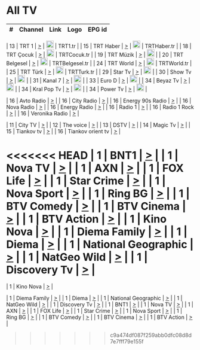 <h1>All TV</h1>

| #   | Channel        | Link  | Logo | EPG id |
|:---:|:--------------:|:-----:|:----:|:------:|

| 13  | TRT 1            | [>](https://tv-trt1.medya.trt.com.tr/master.m3u8) | <img height="20" src="https://i.imgur.com/j786OLG.png"/> | TRT1.tr |
| 15  | TRT Haber        | [>](https://tv-trthaber.medya.trt.com.tr/master.m3u8) | <img height="20" src="https://i.imgur.com/OVfo8Ab.png"/> | TRTHaber.tr |
| 18  | TRT Çocuk        | [>](https://tv-trtcocuk.medya.trt.com.tr/master.m3u8) | <img height="20" src="https://i.imgur.com/QLFmD6d.png"/> | TRTCocuk.tr |
| 19  | TRT Müzik        | [>](https://tv-trtmuzik.medya.trt.com.tr/master.m3u8) | <img height="20" src="https://i.imgur.com/fIVFCEd.png"/> |
| 20  | TRT Belgesel     | [>](https://tv-trtbelgesel.medya.trt.com.tr/master.m3u8) | <img height="20" src="https://i.imgur.com/MGO87pe.png"/> | TRTBelgesel.tr |
| 24  | TRT World        | [>](https://tv-trtworld.medya.trt.com.tr/master.m3u8) | <img height="20" src="https://i.imgur.com/JEA2xpv.png"/> | TRTWorld.tr |
| 25  | TRT Türk         | [>](https://tv-trtturk.medya.trt.com.tr/master.m3u8) | <img height="20" src="https://i.imgur.com/OSTOQNw.png"/> | TRTTurk.tr |
| 29  | Star Tv   | [>](https://dogus-live.daioncdn.net/startv/startv_360p.m3u8) | <img height="20" src="https://i.imgur.com/IebUZx1.png"/> |
| 30  | Show Tv     | [>](https://ciner-live.daioncdn.net/showtv/showtv.m3u8) | <img height="20" src="https://i.imgur.com/IebUZx1.png"/> |
| 31  | Kanal 7     | [>](https://kanal7-live.daioncdn.net/kanal7/kanal7.m3u8) | <img height="20" src="https://i.imgur.com/IebUZx1.png"/> |
| 33  | Euro D    | [>](https://www.youtube.com/user/KanalD/live) | <img height="20" src="https://i.imgur.com/IebUZx1.png"/> |
| 34  | Beyaz Tv     | [>](https://beyaztv-live.daioncdn.net/beyaztv/beyaztv.m3u8) | <img height="20" src="https://i.imgur.com/IebUZx1.png"/> |
| 34  | Kral Pop Tv     | [>](https://www.youtube.com/watch?v=GuFTuKoXepw) | <img height="20" src="https://i.imgur.com/IebUZx1.png"/> |
| 34  | Power Tv     | [>](https://livetv.powerapp.com.tr/powerTV/powerhd.smil/chunklist.m3u8) | <img height="20" src="https://i.imgur.com/IebUZx1.png"/> |

| 16  | Avto Radio | [>](http://stream.metacast.eu/avtoradio.mp3.m3u) |
| 16  | City Radio | [>](http://stream.metacast.eu/city.aac.m3u) |
| 16  | Energy 90s Radio | [>](http://stream.metacast.eu/energy-90s.m3u) |
| 16  | Nova Radio | [>](http://stream.metacast.eu/nova.aac.m3u) |
| 16  | Energy Radio | [>](http://stream.metacast.eu/nrj.aac.m3u) |
| 16  | Radio 1 | [>](http://stream.metacast.eu/radio1.aac.m3u) |
| 16  | Radio 1 Rock | [>](http://stream.metacast.eu/radio1rock.aac.m3u) |
| 16  | Veronika Radio | [>](http://stream.metacast.eu/veronika.aac.m3u) |

| 11  | City TV | [>](https://tv.city.bg/play/tshls/citytv/index.m3u8) |
| 12  | The voice | [>](https://bss1.neterra.tv/thevoice/thevoice.m3u8) |
| 13  | DSTV | [>](http://46.249.95.140:8081/hls/data.m3u8) |
| 14  | Magic Tv | [>](https://bss1.neterra.tv/magictv/magictv.m3u8) |
| 15  | Tiankov tv | [>](https://streamer103.neterra.tv/tiankov-folk/live.m3u8) |
| 16  | Tiankov orient tv | [>](https://streamer103.neterra.tv/tiankov-orient/live.m3u8) |

<<<<<<< HEAD
| 1 | BNT1 | [>](https://ymkaya.xyz:25850/tv/bnt1/playlist.m3u8?wmsAuthSign=c2VydmVyX3RpbWU9NS8xNy8yMDI1IDEyOjU4OjU2IFBNJmhhc2hfdmFsdWU9eVdPdzRFb2JiMFVyWWpnVmlCZll2UT09JnZhbGlkbWludXRlcz02MA==) |
| 1 | Nova TV | [>](https://ymkaya.xyz:25850/tv/novatv/playlist.m3u8?wmsAuthSign=c2VydmVyX3RpbWU9NS8xNy8yMDI1IDEyOjU5OjExIFBNJmhhc2hfdmFsdWU9RllvRUZqa2IycXZRbUwxeEZyWEsrQT09JnZhbGlkbWludXRlcz02MA==) |
| 1 | AXN | [>](https://ymkaya.xyz:25850/tv/axn/playlist.m3u8?wmsAuthSign=c2VydmVyX3RpbWU9NS8xNy8yMDI1IDEyOjU5OjIzIFBNJmhhc2hfdmFsdWU9bGZHbVVEU2hUUmZhVDRDbitqeS9pUT09JnZhbGlkbWludXRlcz02MA==) |
| 1 | FOX Life | [>](https://ymkaya.xyz:25850/tv/foxlife/playlist.m3u8?wmsAuthSign=c2VydmVyX3RpbWU9NS8xNy8yMDI1IDEyOjU5OjMzIFBNJmhhc2hfdmFsdWU9UVZmM1oydGIzRGFDbnRsMDBnUGxHUT09JnZhbGlkbWludXRlcz02MA==) |
| 1 | Star Crime | [>](https://ymkaya.xyz:25850/tv/foxcrime/playlist.m3u8?wmsAuthSign=c2VydmVyX3RpbWU9NS8xNy8yMDI1IDEyOjU5OjQyIFBNJmhhc2hfdmFsdWU9bHVQV1BRSnptQ1FyYVhGRWVUUE1Ydz09JnZhbGlkbWludXRlcz02MA==) |
| 1 | Nova Sport | [>](https://ymkaya.xyz:25850/tv/novasport/playlist.m3u8?wmsAuthSign=c2VydmVyX3RpbWU9NS8xNy8yMDI1IDEyOjU5OjUyIFBNJmhhc2hfdmFsdWU9Z1p1Zjd4eGhjck5CUGVuZWRQS09IUT09JnZhbGlkbWludXRlcz02MA==) |
| 1 | Ring BG | [>](https://ymkaya.xyz:25850/tv/ringbg/playlist.m3u8?wmsAuthSign=c2VydmVyX3RpbWU9NS8xNy8yMDI1IDE6MDA6MDIgUE0maGFzaF92YWx1ZT03cU9jSGpCRnJ4RDJPbTB0TFpOdjZBPT0mdmFsaWRtaW51dGVzPTYw) |
| 1 | BTV Comedy | [>](https://ymkaya.xyz:25850/tv/btvcomedy/playlist.m3u8?wmsAuthSign=c2VydmVyX3RpbWU9NS8xNy8yMDI1IDE6MDA6MTIgUE0maGFzaF92YWx1ZT1VdW8rL1NWRG1sc0lNNllWVkIrMVlBPT0mdmFsaWRtaW51dGVzPTYw) |
| 1 | BTV Cinema | [>](https://ymkaya.xyz:25850/tv/btvcinema/playlist.m3u8?wmsAuthSign=c2VydmVyX3RpbWU9NS8xNy8yMDI1IDE6MDA6MjEgUE0maGFzaF92YWx1ZT10cTRLVjhzWXM1dEt2YkRVckYyZFJnPT0mdmFsaWRtaW51dGVzPTYw) |
| 1 | BTV Action | [>](https://ymkaya.xyz:25850/tv/btvaction/playlist.m3u8?wmsAuthSign=c2VydmVyX3RpbWU9NS8xNy8yMDI1IDE6MDA6MzEgUE0maGFzaF92YWx1ZT14NU5wU29QNUdNRVpkMk9ocmtNckFBPT0mdmFsaWRtaW51dGVzPTYw) |
| 1 | Kino Nova | [>](https://ymkaya.xyz:25850/tv/kinonova/playlist.m3u8?wmsAuthSign=c2VydmVyX3RpbWU9NS8xNy8yMDI1IDE6MDA6NDEgUE0maGFzaF92YWx1ZT1TSXdYOExORFhyeVplelZhOTE3RHR3PT0mdmFsaWRtaW51dGVzPTYw) |
| 1 | Diema Family | [>](https://ymkaya.xyz:25850/tv/diemafamily/playlist.m3u8?wmsAuthSign=c2VydmVyX3RpbWU9NS8xNy8yMDI1IDE6MDA6NTAgUE0maGFzaF92YWx1ZT02SDhJSVVrWjNTWXl4VjZmRE1pK2hnPT0mdmFsaWRtaW51dGVzPTYw) |
| 1 | Diema | [>](https://ymkaya.xyz:25850/tv/diema/playlist.m3u8?wmsAuthSign=c2VydmVyX3RpbWU9NS8xNy8yMDI1IDE6MDE6MDAgUE0maGFzaF92YWx1ZT1hVUNTK092MEk2T25mTVlSbW1OUGNBPT0mdmFsaWRtaW51dGVzPTYw) |
| 1 | National Geographic | [>](https://ymkaya.xyz:25850/tv/natgeo/playlist.m3u8?wmsAuthSign=c2VydmVyX3RpbWU9NS8xNy8yMDI1IDE6MDE6MDkgUE0maGFzaF92YWx1ZT1LR0JZeTMwVCs0S3phVDRxK3Nqbk1BPT0mdmFsaWRtaW51dGVzPTYw) |
| 1 | NatGeo Wild | [>](https://ymkaya.xyz:25850/tv/natgeowild/playlist.m3u8?wmsAuthSign=c2VydmVyX3RpbWU9NS8xNy8yMDI1IDE6MDE6MTkgUE0maGFzaF92YWx1ZT1BWDlVS0w2bmdSUXViSFBPRWxlUWZRPT0mdmFsaWRtaW51dGVzPTYw) |
| 1 | Discovery Tv | [>](https://ymkaya.xyz:25850/tv/discovery/playlist.m3u8?wmsAuthSign=c2VydmVyX3RpbWU9NS8xNy8yMDI1IDE6MDE6MjkgUE0maGFzaF92YWx1ZT1pZVZlWkJBWTYrL0lOc1JLVktieVlRPT0mdmFsaWRtaW51dGVzPTYw) |
=======


| 1 | Kino Nova | [>](https://ymkaya.xyz:11336/tv/kinonova/playlist.m3u8?wmsAuthSign=c2VydmVyX3RpbWU9MS8yLzIwMjUgNDo0MDoyMCBBTSZoYXNoX3ZhbHVlPWlFS1FrWEtMMVRFM3l5YklUWUJQUHc9PSZ2YWxpZG1pbnV0ZXM9NjA=) |

| 1 | Diema Family | [>](https://ymkaya.xyz:11336/tv/diemafamily/playlist.m3u8?wmsAuthSign=c2VydmVyX3RpbWU9MS8yLzIwMjUgNDo0MDozMCBBTSZoYXNoX3ZhbHVlPUVUaTVKTldvZTF5WVVCM0YwL21kaXc9PSZ2YWxpZG1pbnV0ZXM9NjA=) |
| 1 | Diema | [>](https://ymkaya.xyz:11336/tv/diema/playlist.m3u8?wmsAuthSign=c2VydmVyX3RpbWU9MS8yLzIwMjUgNDo0MDo0MCBBTSZoYXNoX3ZhbHVlPVlYMWVJT2NuUjNpUTBsaytEUFFOS2c9PSZ2YWxpZG1pbnV0ZXM9NjA=) |
| 1 | National Geographic | [>](https://ymkaya.xyz:11336/tv/natgeo/playlist.m3u8?wmsAuthSign=c2VydmVyX3RpbWU9MS8yLzIwMjUgNDo0MTo0MSBBTSZoYXNoX3ZhbHVlPTJQTlVmcG5nYWx0M013eUhGRGxnd0E9PSZ2YWxpZG1pbnV0ZXM9NjA=) |
| 1 | NatGeo Wild | [>](https://ymkaya.xyz:11336/tv/natgeowild/playlist.m3u8?wmsAuthSign=c2VydmVyX3RpbWU9MS8yLzIwMjUgNDo0MTo1MSBBTSZoYXNoX3ZhbHVlPVl1OXZaTTliN0hGWEN3eDBYd1duNkE9PSZ2YWxpZG1pbnV0ZXM9NjA=) |
| 1 | Discovery Tv | [>](https://ymkaya.xyz:11336/tv/discovery/playlist.m3u8?wmsAuthSign=c2VydmVyX3RpbWU9MS8yLzIwMjUgNDo0MjowMSBBTSZoYXNoX3ZhbHVlPWtBQmdLNlY2RmQwWElzMVYzSDJyVkE9PSZ2YWxpZG1pbnV0ZXM9NjA=) |
| 1 | BNT1 | [>](https://ymkaya.xyz:11336/tv/bnt1/playlist.m3u8?wmsAuthSign=c2VydmVyX3RpbWU9MS8yLzIwMjUgNDozODozOCBBTSZoYXNoX3ZhbHVlPVVrMVlRQXpJWlhYeUh6ZFVpSC9NMUE9PSZ2YWxpZG1pbnV0ZXM9NjA=) |
| 1 | Nova TV | [>](https://ymkaya.xyz:11336/tv/novatv/playlist.m3u8?wmsAuthSign=c2VydmVyX3RpbWU9MS8yLzIwMjUgNDozODo0OCBBTSZoYXNoX3ZhbHVlPUVxQjh1a0ZzYkVGZU8zZDFGTzdreVE9PSZ2YWxpZG1pbnV0ZXM9NjA=) |
| 1 | AXN | [>](https://ymkaya.xyz:11336/tv/axn/playlist.m3u8?wmsAuthSign=c2VydmVyX3RpbWU9MS8yLzIwMjUgNDozODo1OCBBTSZoYXNoX3ZhbHVlPUpkWStGY1hkNXhaOVpPZ0thQ0FZL3c9PSZ2YWxpZG1pbnV0ZXM9NjA=) |
| 1 | FOX Life | [>](https://ymkaya.xyz:11336/tv/foxlife/playlist.m3u8?wmsAuthSign=c2VydmVyX3RpbWU9MS8yLzIwMjUgNDozOToxMCBBTSZoYXNoX3ZhbHVlPWt1ZDc1T3AzYlZDTjJnSy9TU0xJZlE9PSZ2YWxpZG1pbnV0ZXM9NjA=) |
| 1 | Star Crime | [>](https://ymkaya.xyz:11336/tv/foxcrime/playlist.m3u8?wmsAuthSign=c2VydmVyX3RpbWU9MS8yLzIwMjUgNDozOToyMCBBTSZoYXNoX3ZhbHVlPXIwVU45Nm9FR1l2enNkTG9TanBxbmc9PSZ2YWxpZG1pbnV0ZXM9NjA=) |
| 1 | Nova Sport | [>](https://ymkaya.xyz:11336/tv/novasport/playlist.m3u8?wmsAuthSign=c2VydmVyX3RpbWU9MS8yLzIwMjUgNDozOTozMCBBTSZoYXNoX3ZhbHVlPXlSZ0UxazVaM0xhSmc0NmR4T0c1T2c9PSZ2YWxpZG1pbnV0ZXM9NjA=) |
| 1 | Ring BG | [>](https://ymkaya.xyz:11336/tv/ringbg/playlist.m3u8?wmsAuthSign=c2VydmVyX3RpbWU9MS8yLzIwMjUgNDozOTo0MCBBTSZoYXNoX3ZhbHVlPTR4aUlFNHVUYWN4enY1WkVuOFZma2c9PSZ2YWxpZG1pbnV0ZXM9NjA=) |
| 1 | BTV Comedy | [>](https://ymkaya.xyz:11336/tv/btvcomedy/playlist.m3u8?wmsAuthSign=c2VydmVyX3RpbWU9MS8yLzIwMjUgNDozOTo1MCBBTSZoYXNoX3ZhbHVlPUtrMTJ2RHNTTUU1RFp1ZkVOdXFSK3c9PSZ2YWxpZG1pbnV0ZXM9NjA=) |
| 1 | BTV Cinema | [>](https://ymkaya.xyz:11336/tv/btvcinema/playlist.m3u8?wmsAuthSign=c2VydmVyX3RpbWU9MS8yLzIwMjUgNDozOTo1OSBBTSZoYXNoX3ZhbHVlPTZWcU9FZW56cG1NM1lrYy8xNE5NeHc9PSZ2YWxpZG1pbnV0ZXM9NjA=) |
| 1 | BTV Action | [>](https://ymkaya.xyz:11336/tv/btvaction/playlist.m3u8?wmsAuthSign=c2VydmVyX3RpbWU9MS8yLzIwMjUgNDo0MDoxMCBBTSZoYXNoX3ZhbHVlPUlDd0ErRkZVWThyMVZwR3c2REdGZ3c9PSZ2YWxpZG1pbnV0ZXM9NjA=) |
>>>>>>> c9a474df087f259abb0dfc08d8d7e7fff79e155f
